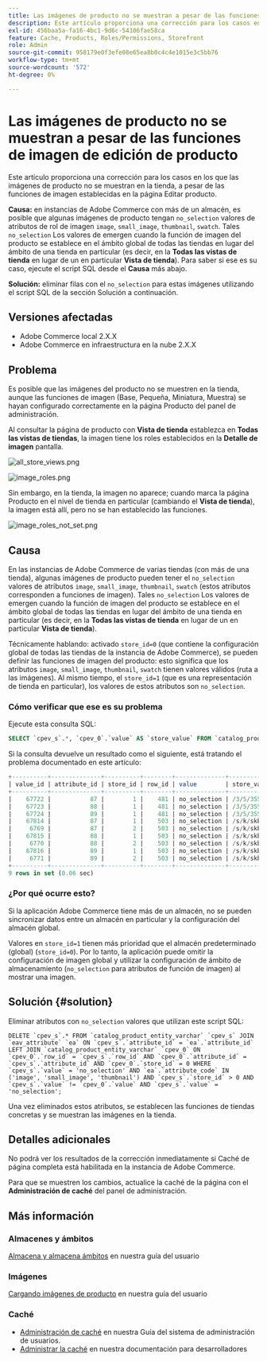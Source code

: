 ```yaml
---
title: Las imágenes de producto no se muestran a pesar de las funciones de imagen de edición de producto
description: Este artículo proporciona una corrección para los casos en los que las imágenes de producto no se muestran en la tienda, a pesar de las funciones de imagen establecidas en la página Editar producto.
exl-id: 456baa5a-fa16-4bc1-9d6c-54106fae58ca
feature: Cache, Products, Roles/Permissions, Storefront
role: Admin
source-git-commit: 958179e0f3efe08e65ea8b0c4c4e1015e3c5bb76
workflow-type: tm+mt
source-wordcount: '572'
ht-degree: 0%

---
```


# Las imágenes de producto no se muestran a pesar de las funciones de imagen de edición de producto

Este artículo proporciona una corrección para los casos en los que las imágenes de producto no se muestran en la tienda, a pesar de las funciones de imagen establecidas en la página Editar producto.

**Causa:** en instancias de Adobe Commerce con más de un almacén, es posible que algunas imágenes de producto tengan `no_selection` valores de atributos de rol de imagen `image`, `small_image`, `thumbnail`, `swatch`. Tales `no_selection` Los valores de emergen cuando la función de imagen del producto se establece en el ámbito global de todas las tiendas en lugar del ámbito de una tienda en particular (es decir, en la **Todas las vistas de tienda** en lugar de un en particular **Vista de tienda**). Para saber si ese es su caso, ejecute el script SQL desde el **Causa** más abajo.

**Solución:** eliminar filas con el `no_selection` para estas imágenes utilizando el script SQL de la sección Solución a continuación.

## Versiones afectadas

* Adobe Commerce local 2.X.X
* Adobe Commerce en infraestructura en la nube 2.X.X

## Problema

Es posible que las imágenes del producto no se muestren en la tienda, aunque las funciones de imagen (Base, Pequeña, Miniatura, Muestra) se hayan configurado correctamente en la página Producto del panel de administración.

Al consultar la página de producto con **Vista de tienda** establezca en **Todas las vistas de tiendas**, la imagen tiene los roles establecidos en la **Detalle de imagen** pantalla.

![all_store_views.png](assets/all_store_views.png)

![image_roles.png](assets/image_roles.png)

Sin embargo, en la tienda, la imagen no aparece; cuando marca la página Producto en el nivel de tienda en particular (cambiando el **Vista de tienda**), la imagen está allí, pero no se han establecido las funciones.

![image_roles_not_set.png](assets/image_roles_not_set.png)

## Causa

En las instancias de Adobe Commerce de varias tiendas (con más de una tienda), algunas imágenes de producto pueden tener el `no_selection` valores de atributos `image`, `small_image`, `thumbnail`, `swatch` (estos atributos corresponden a funciones de imagen). Tales `no_selection` Los valores de emergen cuando la función de imagen del producto se establece en el ámbito global de todas las tiendas en lugar del ámbito de una tienda en particular (es decir, en la **Todas las vistas de tienda** en lugar de un en particular **Vista de tienda**).

Técnicamente hablando: activado `store_id=0` (que contiene la configuración global de todas las tiendas de la instancia de Adobe Commerce), se pueden definir las funciones de imagen del producto: esto significa que los atributos `image`, `small_image`, `thumbnail`, `swatch` tienen valores válidos (ruta a las imágenes). Al mismo tiempo, el `store_id=1` (que es una representación de tienda en particular), los valores de estos atributos son `no_selection`.

### Cómo verificar que ese es su problema

Ejecute esta consulta SQL:

```sql
SELECT `cpev_s`.*, `cpev_0`.`value` AS `store_value` FROM `catalog_product_entity_varchar` `cpev_s` JOIN `eav_attribute` `ea` ON `cpev_s`.`attribute_id` = `ea`.`attribute_id` LEFT JOIN `catalog_product_entity_varchar` `cpev_0` ON `cpev_0`.`row_id` = `cpev_s`.`row_id` AND `cpev_0`.`attribute_id` = `cpev_s`.`attribute_id` AND `cpev_0`.`store_id` = 0 WHERE `cpev_s`.`value` = 'no_selection' AND `ea`.`attribute_code` IN ('image', 'small_image', 'thumbnail') AND `cpev_s`.`store_id` > 0 AND `cpev_s`.`value` != `cpev_0`.`value` AND `cpev_s`.`value` = 'no_selection';
```

Si la consulta devuelve un resultado como el siguiente, está tratando el problema documentado en este artículo:

```sql
+----------+--------------+----------+--------+--------------+----------------------------+
| value_id | attribute_id | store_id | row_id | value        | store_value                |
+----------+--------------+----------+--------+--------------+----------------------------+
|    67722 |           87 |        1 |    481 | no_selection | /3/5/355sss1_main.jpg      |
|    67723 |           88 |        1 |    481 | no_selection | /3/5/355sss1_main.jpg      |
|    67724 |           89 |        1 |    481 | no_selection | /3/5/355sss1_main.jpg      |
|    67814 |           87 |        1 |    503 | no_selection | /s/k/skb2031_main.jpg      |
|     6769 |           87 |        2 |    503 | no_selection | /s/k/skb2031_main.jpg      |
|    67815 |           88 |        1 |    503 | no_selection | /s/k/skb2031_main.jpg      |
|     6770 |           88 |        2 |    503 | no_selection | /s/k/skb2031_main.jpg      |
|    67816 |           89 |        1 |    503 | no_selection | /s/k/skb2031_main.jpg      |
|     6771 |           89 |        2 |    503 | no_selection | /s/k/skb2031_main.jpg      |
+----------+--------------+----------+--------+--------------+----------------------------+
9 rows in set (0.06 sec)
```

### ¿Por qué ocurre esto?

Si la aplicación Adobe Commerce tiene más de un almacén, no se pueden sincronizar datos entre un almacén en particular y la configuración del almacén global.

Valores en `store_id=1` tienen más prioridad que el almacén predeterminado (global) (`store_id=0`). Por lo tanto, la aplicación puede omitir la configuración de imagen global y utilizar la configuración de ámbito de almacenamiento (`no_selection` para atributos de función de imagen) al mostrar una imagen.

## Solución {#solution}

Eliminar atributos con `no_selection` valores que utilizan este script SQL:

```
DELETE `cpev_s`.* FROM `catalog_product_entity_varchar` `cpev_s` JOIN `eav_attribute` `ea` ON `cpev_s`.`attribute_id` = `ea`.`attribute_id` LEFT JOIN `catalog_product_entity_varchar` `cpev_0` ON `cpev_0`.`row_id` = `cpev_s`.`row_id` AND `cpev_0`.`attribute_id` = `cpev_s`.`attribute_id` AND `cpev_0`.`store_id` = 0 WHERE `cpev_s`.`value` = 'no_selection' AND `ea`.`attribute_code` IN ('image', 'small_image', 'thumbnail') AND `cpev_s`.`store_id` > 0 AND `cpev_s`.`value` != `cpev_0`.`value` AND `cpev_s`.`value` = 'no_selection';
```

Una vez eliminados estos atributos, se establecen las funciones de tiendas concretas y se muestran las imágenes en la tienda.

## Detalles adicionales

No podrá ver los resultados de la corrección inmediatamente si Caché de página completa está habilitada en la instancia de Adobe Commerce.

Para que se muestren los cambios, actualice la caché de la página con el **Administración de caché** del panel de administración.

## Más información

### Almacenes y ámbitos

[Almacena y almacena ámbitos](/docs/commerce-admin/stores-sales/site-store/stores.html) en nuestra guía del usuario

### Imágenes

[Cargando imágenes de producto](/docs/commerce-admin/catalog/products/digital-assets/product-image.html#upload-an-image) en nuestra guía del usuario

### Caché

* [Administración de caché](/docs/commerce-admin/systems/tools/cache-management.html) en nuestra Guía del sistema de administración de usuarios.
* [Administrar la caché](/docs/commerce-operations/configuration-guide/cli/manage-cache.html) en nuestra documentación para desarrolladores